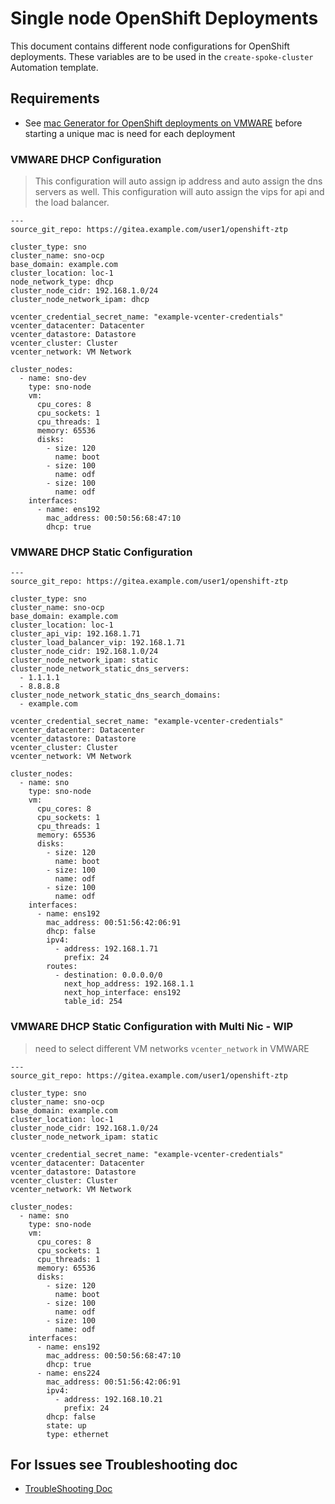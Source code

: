 # Single node OpenShift Deployments
This document contains different node configurations for OpenShift deployments. These variables are to be used in the `create-spoke-cluster` Automation template.

## Requirements
* See [mac Generator for OpenShift deployments on VMWARE](https://gist.github.com/tosin2013/eb9e67ab88da09b9597f1b7760f199c9) before starting a unique mac is need for each deployment

### VMWARE DHCP Configuration 
> This configuration will auto assign ip address and auto assign the dns servers as well. This configuration will auto assign the vips for api and the load balancer. 
```
---
source_git_repo: https://gitea.example.com/user1/openshift-ztp

cluster_type: sno
cluster_name: sno-ocp
base_domain: example.com
cluster_location: loc-1
node_network_type: dhcp
cluster_node_cidr: 192.168.1.0/24
cluster_node_network_ipam: dhcp

vcenter_credential_secret_name: "example-vcenter-credentials"
vcenter_datacenter: Datacenter
vcenter_datastore: Datastore
vcenter_cluster: Cluster
vcenter_network: VM Network

cluster_nodes:
  - name: sno-dev
    type: sno-node
    vm:
      cpu_cores: 8
      cpu_sockets: 1
      cpu_threads: 1
      memory: 65536
      disks:
        - size: 120
          name: boot
        - size: 100
          name: odf
        - size: 100
          name: odf
    interfaces:
      - name: ens192
        mac_address: 00:50:56:68:47:10
        dhcp: true
```

### VMWARE DHCP Static Configuration 
```
---
source_git_repo: https://gitea.example.com/user1/openshift-ztp

cluster_type: sno
cluster_name: sno-ocp
base_domain: example.com
cluster_location: loc-1
cluster_api_vip: 192.168.1.71
cluster_load_balancer_vip: 192.168.1.71
cluster_node_cidr: 192.168.1.0/24
cluster_node_network_ipam: static
cluster_node_network_static_dns_servers:
  - 1.1.1.1
  - 8.8.8.8
cluster_node_network_static_dns_search_domains:
  - example.com

vcenter_credential_secret_name: "example-vcenter-credentials"
vcenter_datacenter: Datacenter
vcenter_datastore: Datastore
vcenter_cluster: Cluster
vcenter_network: VM Network

cluster_nodes:
  - name: sno
    type: sno-node
    vm:
      cpu_cores: 8
      cpu_sockets: 1
      cpu_threads: 1
      memory: 65536
      disks:
        - size: 120
          name: boot
        - size: 100
          name: odf
        - size: 100
          name: odf
    interfaces:
      - name: ens192
        mac_address: 00:51:56:42:06:91
        dhcp: false
        ipv4:
          - address: 192.168.1.71
            prefix: 24
        routes:
          - destination: 0.0.0.0/0
            next_hop_address: 192.168.1.1
            next_hop_interface: ens192
            table_id: 254
```

### VMWARE DHCP Static Configuration with Multi Nic - WIP
> need to select different VM networks `vcenter_network` in VMWARE
```
---
source_git_repo: https://gitea.example.com/user1/openshift-ztp

cluster_type: sno
cluster_name: sno-ocp
base_domain: example.com
cluster_location: loc-1
cluster_node_cidr: 192.168.1.0/24
cluster_node_network_ipam: static

vcenter_credential_secret_name: "example-vcenter-credentials"
vcenter_datacenter: Datacenter
vcenter_datastore: Datastore
vcenter_cluster: Cluster
vcenter_network: VM Network

cluster_nodes:
  - name: sno
    type: sno-node
    vm:
      cpu_cores: 8
      cpu_sockets: 1
      cpu_threads: 1
      memory: 65536
      disks:
        - size: 120
          name: boot
        - size: 100
          name: odf
        - size: 100
          name: odf
    interfaces:
      - name: ens192
        mac_address: 00:50:56:68:47:10
        dhcp: true
      - name: ens224
        mac_address: 00:51:56:42:06:91
        ipv4:
          - address: 192.168.10.21
            prefix: 24
        dhcp: false
        state: up
        type: ethernet
```

## For Issues see Troubleshooting doc
* [TroubleShooting Doc](troubleshooting.md)
